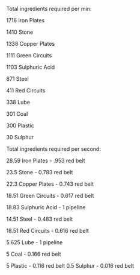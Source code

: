 Total ingredients required per min:

1716 Iron Plates

1410 Stone

1338 Copper Plates

1111 Green Circuits

1103 Sulphuric Acid

871 Steel

411 Red Circuits

338 Lube

301 Coal

300 Plastic

30 Sulphur

Total ingredients required per second:

28.59 Iron Plates - .953 red belt

23.5 Stone - 0.783 red belt

22.3 Copper Plates - 0.743 red belt

18.51 Green Circuits - 0.617 red belt

18.83 Sulphuric Acid - 1 pipeline

14.51 Steel - 0.483 red belt

18.51 Red Circuits - 0.616 red belt

5.625 Lube - 1 pipeline

5 Coal - 0.166 red belt

5 Plastic - 0.116 red belt
0.5 Sulphur - 0.016 red belt

